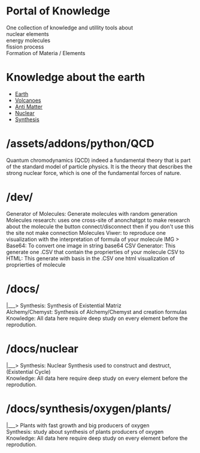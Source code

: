 # Portal of Knowledge  
One collection of knowledge and utillity tools about  
                  nuclear elements  
                  energy molecules  
                  fission process  
                  Formation of Materia / Elements  
         
# Knowledge about the earth  
  - [Earth](/assets/docs/earth/readme.md)  
  - [Volcanoes](/assets/docs/earth/earth/volcanoes/readme.md)  
  - [Anti Matter](/assets/docs/antimatter/readme.md)  
  - [Nuclear](/assets/docs/nuclear/readme.md)  
  - [Synthesis](/assets/docs/synthesis/readme.md)  
  

    
# /assets/addons/python/QCD
  Quantum chromodynamics (QCD)
  indeed a fundamental theory that is part of the standard model of 
  particle physics. It is the theory that describes the strong nuclear 
  force, which is one of the fundamental forces of nature.

# /dev/
Generator of Molecules: Generate molecules with random generation
  Molecules research: uses one cross-site of anonchatgpt to make research about the molecule  the button connect/disconnect 
        then if you don't use this the site not make connection
         Molecules Viwer: to reproduce one visualization with the interpretation of formula of your molecule
          IMG > Base64: To convert one image in string base64
          CSV Generator: This generate one .CSV that contain the proprierties of your molecule
          CSV to HTML: This generate with basis in the .CSV one html visualization of proprierties of molecule
          
# /docs/
  |___>  Synthesis: Synthesis of Existential Matriz  
         Alchemy/Chemyst: Synthesis of Alchemy/Chemyst and creation formulas    
         Knowledge: All data here require deep study on every element before the reprodution.  
  
# /docs/nuclear  
  |___>  Synthesis: Nuclear Synthesis used to construct and destruct, (Existential Cycle)  
         Knowledge: All data here require deep study on every element before the reprodution.  
  
# /docs/synthesis/oxygen/plants/  
  |___>  Plants with fast growth and big producers of oxygen  
         Synthesis: study about synthesis of plants producers of oxygen  
         Knowledge: All data here require deep study on every element before the reprodution.  
